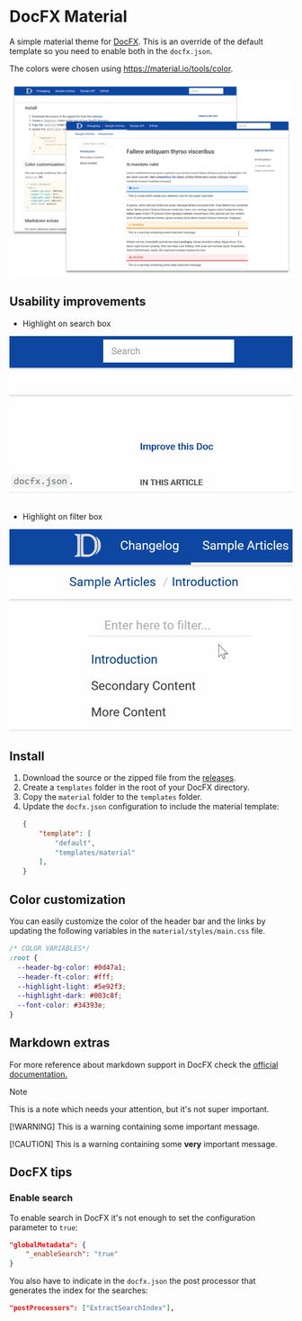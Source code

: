 # DocFX Material

A simple material theme for [DocFX](https://dotnet.github.io/docfx/). This is an
override of the default template so you need to enable both in the `docfx.json`.

The colors were chosen using <https://material.io/tools/color>.

![DocFX Material Site](./images/index/docfx-screenshot.png)

## Usability improvements

- Highlight on search box

<img src="./images/index/docfx-search.gif" alt="Search highlights" class="small-image"/>

<br/>
<br/>

- Highlight on filter box

<img src="./images/index/docfx-filter.gif" alt="Filter highlights" class="small-image"/>

## Install

1. Download the source or the zipped file from the [releases](https://github.com/ovasquez/docfx-material/releases).
2. Create a `templates` folder in the root of your DocFX directory.
3. Copy the `material` folder to the `templates` folder.
4. Update the `docfx.json` configuration to include the material template:
    ```json
    {
        "template": [
            "default",
            "templates/material"
        ],
    }
    ```

## Color customization

You can easily customize the color of the header bar and the links by updating
the following variables in the `material/styles/main.css` file.

```css
/* COLOR VARIABLES*/
:root {
  --header-bg-color: #0d47a1;
  --header-ft-color: #fff;
  --highlight-light: #5e92f3;
  --highlight-dark: #003c8f;
  --font-color: #34393e;
}
```

## Markdown extras

For more reference about markdown support in DocFX check the
[official documentation.](https://dotnet.github.io/docfx/spec/docfx_flavored_markdown.html?tabs=tabid-1%2Ctabid-a#note-warningtipimportant) 

> [!NOTE]
> This is a note which needs your attention, but it's not super important.
>
> [!WARNING]
> This is a warning containing some important message.
>
> [!CAUTION]
> This is a warning containing some **very** important message.

## DocFX tips

### Enable search

To enable search in DocFX it's not enough to set the configuration parameter to `true`:

```json
"globalMetadata": {
    "_enableSearch": "true"
}
```

You also have to indicate in the `docfx.json` the post processor that generates the index for the searches:

```json
"postProcessors": ["ExtractSearchIndex"],
```
